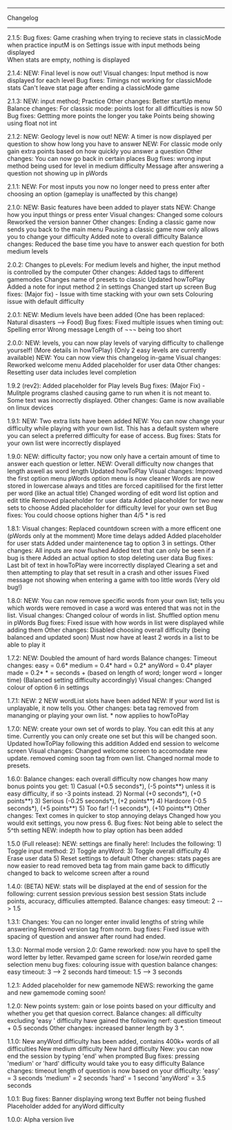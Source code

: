 ************
 Changelog
************

2.1.5:
	Bug fixes:
		Game crashing when trying to recieve stats in classicMode when practice inputM is on
		Settings issue with input methods being displayed	
		When stats are empty, nothing is displayed

2.1.4:
	NEW: Final level is now out!
	Visual changes:
		Input method is now displayed for each level
	Bug fixes:
		Timings not working for classicMode stats
		Can't leave stat page after ending a classicMode game

2.1.3:
	NEW: input method; Practice
	Other changes:
		Better startUp menu
	Balance changes:
		For classsic mode: points lost for all difficulties is now 50
	Bug fixes:
		Gettting more points the longer you take
		Points being showing using float not int
		

2.1.2:
	NEW: Geology level is now out!
	NEW: A timer is now displayed per question to show how long you have to answer
	NEW: For classic mode only gain extra points based on how quickly you answer a question
	Other changes:
		You can now go back in certain places
	Bug fixes:
		wrong input method being used for level in medium difficulty
		Message after answering a question not showing up in pWords

2.1.1:
	NEW: For most inputs you now no longer need to press enter after choosing an option 
	     (gameplay is unaffected by this change)

2.1.0:
	NEW: Basic features have been added to player stats
	NEW: Change how you input things or press enter
	Visual changes:
		Changed some colours
		Reworked the version banner
	Other changes:
		Ending a classic game now sends you back to the main menu
		Pausing a classic game now only allows you to change your difficulty
		Added note to overall difficulty
	Balance changes:
		Reduced the base time you have to answer each question for both medium levels

2.0.2:
	Changes to pLevels:
		For medium levels and higher, the input method is controlled by the computer
	Other changes:
		Added tags to different gamemodes
		Changes name of presets to classic
		Updated howToPlay
		Added a note for input method 2 in settings
		Changed start up screen
	Bug fixes:
		(Major fix) - Issue with time stacking with your own sets
		Colouring issue with default difficulty

2.0.1:
	NEW: Medium levels have been added (One has been replaced: Natural disasters --> Food)
	Bug fixes:
		Fixed multiple issues when timing out:
			Spelling error
			Wrong message
		Length of ¬¬¬ being too short

2.0.0:
	NEW: levels, you can now play levels of varying difficulty to challenge yourself! (More details in howToPlay)
		 (Only 2 easy levels are currently available)
	NEW: You can now view this changelog in-game
	Visual changes:
		Reworked welcome menu
		Added placeholder for user data
	Other changes:
		Resetting user data includes level completion

1.9.2 (rev2):
	Added placeholder for Play levels
	Bug fixes:
		(Major Fix) - Mulitple programs clashed causing game to run when it is not meant to.
		Some text was incorrectly displayed.
	Other changes:
		Game is now availiable on linux devices

1.9.1:
	NEW: Two extra lists have been added
	NEW: You can now change your difficulty while playing with your own list.
		 This has a default system where you can select a preferred difficulty for ease of access.
	Bug fixes:
		Stats for your own list were incorrectly displayed


1.9.0:
	NEW: difficulty factor; you now only have a certain amount of time to answer each question or letter.
	NEW: Overall difficulty now changes that length aswell as word length
	Updated howToPlay
	Visual changes:
		Improved the first option menu
		pWords option menu is now cleaner
		Words are now stored in lowercase always and titles are forced capitilised for the first letter per word (like an actual title)
		Changed wording of edit word list option and edit title
		Removed placeholder for user data
		Added placeholder for two new sets to choose
		Added placeholder for difficulty level for your own set
	Bug fixes:
		You could choose options higher than 4/5
		* is red

1.8.1:
	Visual changes:
		Replaced countdown screen with a more efficent one (pWords only at the momment)
		More time delays added
		Added placeholder for user stats
		Added under maintenence tag to option 3 in settings.
	Other changes:
		All inputs are now flushed
		Added text that can only be seen if a bug is there
		Added an actual option to stop deleting user data
	Bug fixes:
		Last bit of text in howToPlay were incorrectly displayed
		Clearing a set and then attempting to play that set result in a crash and other issues
		Fixed message not showing when entering a game with too little words (Very old bug!)

1.8.0:
	NEW: You can now remove specific words from your own list;
	tells you which words were removed in case a word was entered that was not in the list.
	Visual changes:
		Changed colour of words in list.
		Shuffled option menu in pWords
	Bug fixes:
		Fixed issue with how words in list were displayed while adding them
	Other changes:
		Disabled choosing overall difficulty (being balanced and updated soon)
		Must now have at least 2 words in a list to be able to play it

1.7.2:
	NEW: Doubled the amount of hard words
	Balance changes:
		Timeout changes:
			easy = 0.6*
			medium = 0.4*
			hard = 0.2*
			anyWord = 0.4*
			player made = 0.2*
			* = seconds + (based on length of word; longer word = longer time)
			(Balanced setting difficulty accordingly)
	Visual changes:
		Changed colour of option 6 in settings


1.7.1:
	NEW: 2 NEW wordList slots have been added
	NEW: If your word list is unplayable, it now tells you.
	Other changes:
		beta tag removed from mananging or playing your own list.
		* now applies to howToPlay

1.7.0:
	NEW: create your own set of words to play. You can edit this at any time. Currently you can only create one set but this will be changed soon.
	Updated howToPlay following this addition
	Added end session to welcome screen
	Visual changes:
		Changed welcome screen to accomodate new update.
		removed coming soon tag from own list.
		Changed normal mode to presets.
		

1.6.0:
	Balance changes:
		each overall difficulty now changes how many bonus points you get:
		1) Casual (+0.5 seconds*), (-5 points**) unless it is easy difficulty,  if so -3 points instead.
		2) Normal (+0 seconds*), (+0 points**)
		3) Serious (-0.25 seconds*), (+2 points**)
		4) Hardcore (-0.5 seconds*), (+5 points**)
		5) Too far! (-1 seconds*), (+10 points**)
	Other changes:
		Text comes in quicker to stop annoying delays
		Changed how you would exit settings, you now press 6.
	Bug fixes:
		Not being able to select the 5^th setting
	NEW: indepth how to play option has been added

1.5.0 (Full release):
	NEW: settings are finally here!:
		Includes the following:
			1) Toggle input method:
			2) Toggle anyWord:
			3) Toggle overall difficulty
			4) Erase user data
			5) Reset settings to default
	Other changes:
		stats pages are now easier to read
		removed beta tag from main game
		back to difficutly changed to back to welcome screen after a round

1.4.0: (BETA)
	NEW: stats will be displayed at the end of session for the following:
		current session
		previous session
		best session
	Stats include points, accuracy, difficulies attempted.
	Balance changes:
		easy timeout: 2 --> 1.5

1.3.1:
	Changes:
		You can no longer enter invalid lengths of string while answering
	Removed version tag from norm.
	bug fixes:
		Fixed issue with spacing of question and answer after round had ended.



1.3.0:
	Normal mode version 2.0:
		Game reworked: now you have to spell the word letter by letter.
	Revamped game screen for lose/win
	reorded game selection menu
	bug fixes:
		colouring issue with question
	balance changes:
		easy timeout: 3 --> 2 seconds
		hard timeout: 1.5 --> 3 seconds

1.2.1: 
	Added placeholder for new gamemode
	NEWS: reworking the game and new gamemode coming soon!

1.2.0:
	New points system: gain or lose points based on your difficulty and whether you get that quesion correct.
	Balance changes:
		all difficulty excluding 'easy ' difficulty have gained the following nerf:
			question timeout + 0.5 seconds
	Other changes:
		increased banner length by 3 *.

1.1.0:
	New anyWord difficulty has been added, contains 400k+ words of all difficulties
	New medium difficulty
	New hard difficulty 
	New: you can now end the session by typing 'end' when prompted
	Bug fixes:
		pressing 'medium' or 'hard' difficulty would take you to easy difficulty
	Balance changes:
		timeout length of question is now based on your difficulty:
			'easy' = 3 seconds
			'medium' = 2 seconds
			'hard' = 1 second
		'anyWord' = 3.5 seconds

1.0.1:
	Bug fixes:
		Banner displaying wrong text
		Buffer not being flushed
	Placeholder added for anyWord difficulty

1.0.0:
	Alpha version live
